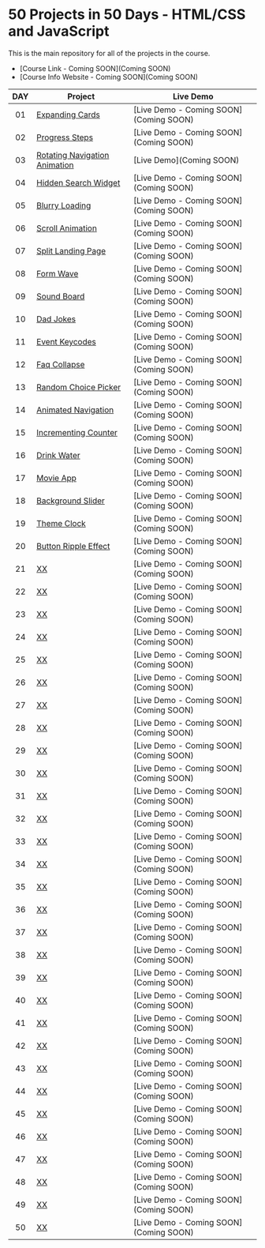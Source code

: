 # 50 Projects in 50 Days - HTML/CSS and JavaScript

This is the main repository for all of the projects in the course.

-   [Course Link - Coming SOON](Coming SOON)
-   [Course Info Website - Coming SOON](Coming SOON)

|  DAY  | Project                                                                                                                     | Live Demo                                                                         |
| :-: | --------------------------------------------------------------------------------------------------------------------------- | --------------------------------------------------------------------------------- |
| 01  | [Expanding Cards](https://github.com/JMBoulos12/HTML-CSS-JAVASCRIPT/tree/main/50projects50days/expanding-cards)                             | [Live Demo - Coming SOON](Coming SOON)               |
| 02  | [Progress Steps](https://github.com/JMBoulos12/HTML-CSS-JAVASCRIPT/tree/main/50projects50days/progress-steps)                               | [Live Demo - Coming SOON](Coming SOON)                |
| 03  | [Rotating Navigation Animation](https://github.com/JMBoulos12/HTML-CSS-JAVASCRIPT/tree/main/50projects50days/rotating-nav-animation)                       | [Live Demo](Coming SOON) |
| 04  | [Hidden Search Widget](https://github.com/JMBoulos12/HTML-CSS-JAVASCRIPT/tree/main/50projects50days/hidden-search)                          | [Live Demo - Coming SOON](Coming SOON)          |
| 05  | [Blurry Loading](https://github.com/JMBoulos12/HTML-CSS-JAVASCRIPT/tree/main/50projects50days/blurry-loading)                               | [Live Demo - Coming SOON](Coming SOON)                |
| 06  | [Scroll Animation](https://github.com/JMBoulos12/HTML-CSS-JAVASCRIPT/tree/main/50projects50days/scroll-animation)                               | [Live Demo - Coming SOON](Coming SOON)                |
| 07  | [Split Landing Page](https://github.com/JMBoulos12/HTML-CSS-JAVASCRIPT/tree/main/50projects50days/split-landing-page)                               | [Live Demo - Coming SOON](Coming SOON)                |
| 08  | [Form Wave](https://github.com/JMBoulos12/HTML-CSS-JAVASCRIPT/tree/main/50projects50days/Form-Wave)                               | [Live Demo - Coming SOON](Coming SOON)                |
| 09  | [Sound Board](https://github.com/JMBoulos12/HTML-CSS-JAVASCRIPT/tree/main/50projects50days/sound-board)                               | [Live Demo - Coming SOON](Coming SOON)                |
| 10  | [Dad Jokes](https://github.com/JMBoulos12/HTML-CSS-JAVASCRIPT/tree/main/50projects50days/dad-jokes)                               | [Live Demo - Coming SOON](Coming SOON)                |
| 11  | [Event Keycodes](https://github.com/JMBoulos12/HTML-CSS-JAVASCRIPT/tree/main/50projects50days/event-keycodes)                               | [Live Demo - Coming SOON](Coming SOON)                |
| 12  | [Faq Collapse](https://github.com/JMBoulos12/HTML-CSS-JAVASCRIPT/tree/main/50projects50days/faq-collapse)                               | [Live Demo - Coming SOON](Coming SOON)                |
| 13  | [Random Choice Picker](https://github.com/JMBoulos12/HTML-CSS-JAVASCRIPT/tree/main/50projects50days/random-choice-picker)                               | [Live Demo - Coming SOON](Coming SOON)                |
| 14  | [Animated Navigation](https://github.com/JMBoulos12/HTML-CSS-JAVASCRIPT/tree/main/50projects50days/animated-navigation)                               | [Live Demo - Coming SOON](Coming SOON)                |
| 15  | [Incrementing Counter](https://github.com/JMBoulos12/HTML-CSS-JAVASCRIPT/tree/main/50projects50days/incrementing-counter)                               | [Live Demo - Coming SOON](Coming SOON)                |
| 16  | [Drink Water](https://github.com/JMBoulos12/HTML-CSS-JAVASCRIPT/tree/main/50projects50days/drink-water)                               | [Live Demo - Coming SOON](Coming SOON)                |
| 17  | [Movie App](https://github.com/JMBoulos12/HTML-CSS-JAVASCRIPT/tree/main/50projects50days/movie-app)                               | [Live Demo - Coming SOON](Coming SOON)                |
| 18  | [Background Slider](https://github.com/JMBoulos12/HTML-CSS-JAVASCRIPT/tree/main/50projects50days/background-slider)                               | [Live Demo - Coming SOON](Coming SOON)                |
| 19  | [Theme Clock](https://github.com/JMBoulos12/HTML-CSS-JAVASCRIPT/tree/main/50projects50days/theme-clock)                               | [Live Demo - Coming SOON](Coming SOON)                |
| 20  | [Button Ripple Effect](https://github.com/JMBoulos12/HTML-CSS-JAVASCRIPT/tree/main/50projects50days/button-ripple-effect)                               | [Live Demo - Coming SOON](Coming SOON)                |
| 21  | [XX]()                               | [Live Demo - Coming SOON](Coming SOON)                |
| 22  | [XX]()                               | [Live Demo - Coming SOON](Coming SOON)                |
| 23  | [XX]()                               | [Live Demo - Coming SOON](Coming SOON)                |
| 24  | [XX]()                               | [Live Demo - Coming SOON](Coming SOON)                |
| 25  | [XX]()                               | [Live Demo - Coming SOON](Coming SOON)                |
| 26  | [XX]()                               | [Live Demo - Coming SOON](Coming SOON)                |
| 27  | [XX]()                               | [Live Demo - Coming SOON](Coming SOON)                |
| 28  | [XX]()                               | [Live Demo - Coming SOON](Coming SOON)                |
| 29  | [XX]()                               | [Live Demo - Coming SOON](Coming SOON)                |
| 30  | [XX]()                               | [Live Demo - Coming SOON](Coming SOON)                |
| 31  | [XX]()                               | [Live Demo - Coming SOON](Coming SOON)                |
| 32  | [XX]()                               | [Live Demo - Coming SOON](Coming SOON)                |
| 33  | [XX]()                               | [Live Demo - Coming SOON](Coming SOON)                |
| 34  | [XX]()                               | [Live Demo - Coming SOON](Coming SOON)                |
| 35  | [XX]()                               | [Live Demo - Coming SOON](Coming SOON)                |
| 36  | [XX]()                               | [Live Demo - Coming SOON](Coming SOON)                |
| 37  | [XX]()                               | [Live Demo - Coming SOON](Coming SOON)                |
| 38  | [XX]()                               | [Live Demo - Coming SOON](Coming SOON)                |
| 39  | [XX]()                               | [Live Demo - Coming SOON](Coming SOON)                |
| 40  | [XX]()                               | [Live Demo - Coming SOON](Coming SOON)                |
| 41  | [XX]()                               | [Live Demo - Coming SOON](Coming SOON)                |
| 42  | [XX]()                               | [Live Demo - Coming SOON](Coming SOON)                |
| 43  | [XX]()                               | [Live Demo - Coming SOON](Coming SOON)                |
| 44  | [XX]()                               | [Live Demo - Coming SOON](Coming SOON)                |
| 45  | [XX]()                               | [Live Demo - Coming SOON](Coming SOON)                |
| 46  | [XX]()                               | [Live Demo - Coming SOON](Coming SOON)                |
| 47  | [XX]()                               | [Live Demo - Coming SOON](Coming SOON)                |
| 48  | [XX]()                               | [Live Demo - Coming SOON](Coming SOON)                |
| 49  | [XX]()                               | [Live Demo - Coming SOON](Coming SOON)                |
| 50  | [XX]()                               | [Live Demo - Coming SOON](Coming SOON)                |
